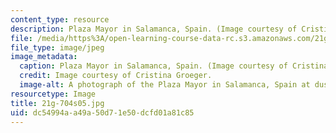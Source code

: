 ```yaml
---
content_type: resource
description: Plaza Mayor in Salamanca, Spain. (Image courtesy of Cristina Groeger.)
file: /media/https%3A/open-learning-course-data-rc.s3.amazonaws.com/21g-704-spanish-iv-spring-2005/dc54994aa49a50d71e50dcfd01a81c85_21g-704s05.jpg
file_type: image/jpeg
image_metadata:
  caption: Plaza Mayor in Salamanca, Spain. (Image courtesy of Cristina Groeger.)
  credit: Image courtesy of Cristina Groeger.
  image-alt: A photograph of the Plaza Mayor in Salamanca, Spain at dusk.
resourcetype: Image
title: 21g-704s05.jpg
uid: dc54994a-a49a-50d7-1e50-dcfd01a81c85
---
```

